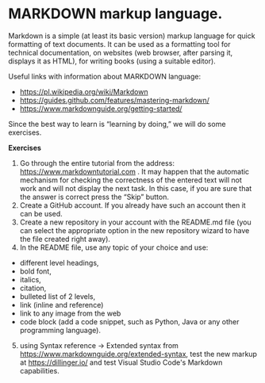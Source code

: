 # MARKDOWN markup language.


Markdown is a simple (at least its basic version) markup language for quick formatting of text documents. It can be used as a formatting tool for technical documentation, on websites (web browser, after parsing it, displays it as HTML), for writing books (using a suitable editor).

Useful links with information about MARKDOWN language:
* https://pl.wikipedia.org/wiki/Markdown
* https://guides.github.com/features/mastering-markdown/
* https://www.markdownguide.org/getting-started/

Since the best way to learn is “learning by doing,” we will do some exercises.

**Exercises**

1. Go through the entire tutorial from the address: https://www.markdowntutorial.com . It may happen that the automatic mechanism for checking the correctness of the entered text will not work and will not display the next task. In this case, if you are sure that the answer is correct press the “Skip” button. 
2. Create a GitHub account. If you already have such an account then it can be used.
3. Create a new repository in your account with the README.md file (you can select the appropriate option in the new repository wizard to have the file created right away).
4. In the README file, use any topic of your choice and use:

* different level headings,
* bold font,
* italics,
* citation,
* bulleted list of 2 levels,
* link (inline and reference)
* link to any image from the web
* code block (add a code snippet, such as Python, Java or any other programming language).
5. using Syntax reference -> Extended syntax from https://www.markdownguide.org/extended-syntax, test the new markup at https://dillinger.io/ and test Visual Studio Code's Markdown capabilities.
